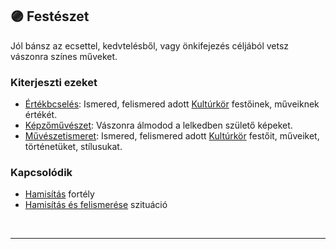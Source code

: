 ## 🟣 Festészet

Jól bánsz az ecsettel, kedvtelésből, vagy önkifejezés céljából vetsz vászonra színes műveket.

### Kiterjeszti ezeket

- [Értékbcselés](../kepzettsegek.szekunder/ertekbecsles.md): Ismered, felismered adott [Kultúrkör](../fortelyok.kiemelt/kulturkor.md) festőinek, műveiknek értékét.
- [Képzőművészet](../kepzettsegek.szekunder/kepzomuveszet.md): Vászonra álmodod a lelkedben születő képeket.
- [Művészetismeret](../kepzettsegek.szekunder/muveszetismeret.md): Ismered, felismered adott [Kultúrkör](../fortelyok.kiemelt/kulturkor.md) festőit, műveiket, történetüket, stílusukat.

### Kapcsolódik

- [Hamisítás](../fortelyok.altalanos/hamisitas.md) fortély
- [Hamisítás és felismerése](../szituaciok/hamisitas_es_felismerese.md) szituáció

<br />

---
